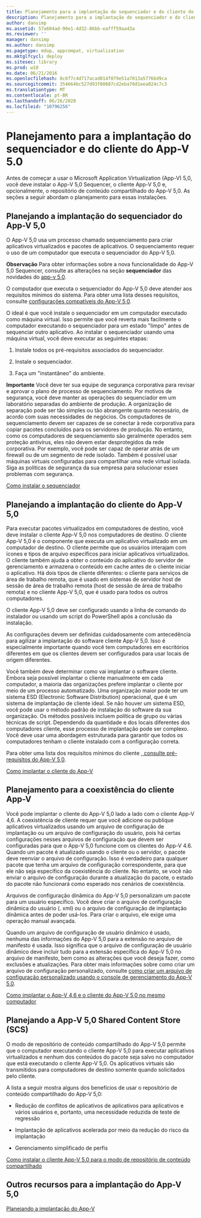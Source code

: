 ```yaml
---
title: Planejamento para a implantação do sequenciador e do cliente do App-V 5.0
description: Planejamento para a implantação do sequenciador e do cliente do App-V 5.0
author: dansimp
ms.assetid: 57a604ad-90e1-4d32-86bb-eafff59aa43a
ms.reviewer: ''
manager: dansimp
ms.author: dansimp
ms.pagetype: mdop, appcompat, virtualization
ms.mktglfcycl: deploy
ms.sitesec: library
ms.prod: w10
ms.date: 06/21/2016
ms.openlocfilehash: 8c6f7c4d717acad014f079e51a7013a57766d9ca
ms.sourcegitcommit: 354664bc527d93f80687cd2eba70d1eea024c7c3
ms.translationtype: MT
ms.contentlocale: pt-BR
ms.lasthandoff: 06/26/2020
ms.locfileid: "10796256"
---
```

# Planejamento para a implantação do sequenciador e do cliente do App-V 5.0


Antes de começar a usar o Microsoft Application Virtualization (App-V) 5,0, você deve instalar o App-V 5,0 Sequencer, o cliente App-V 5,0 e, opcionalmente, o repositório de conteúdo compartilhado do App-V 5,0. As seções a seguir abordam o planejamento para essas instalações.

## Planejando a implantação do sequenciador do App-V 5,0


O App-V 5,0 usa um processo chamado sequenciamento para criar aplicativos virtualizados e pacotes de aplicativos. O sequenciamento requer o uso de um computador que executa o sequenciador do App-V 5,0.

**Observação**  Para obter informações sobre a nova funcionalidade do App-V 5,0 Sequencer, consulte as alterações na seção **sequenciador** das novidades do [app-v 5,0](whats-new-in-app-v-50.md).

 

O computador que executa o sequenciador do App-V 5,0 deve atender aos requisitos mínimos do sistema. Para obter uma lista desses requisitos, consulte [configurações compatíveis do App-V 5,0](app-v-50-supported-configurations.md).

O ideal é que você instale o sequenciador em um computador executado como máquina virtual. Isso permite que você reverta mais facilmente o computador executando o sequenciador para um estado "limpo" antes de sequenciar outro aplicativo. Ao instalar o sequenciador usando uma máquina virtual, você deve executar as seguintes etapas:

1.  Instale todos os pré-requisitos associados do sequenciador.

2.  Instale o sequenciador.

3.  Faça um "instantâneo" do ambiente.

**Importante**  Você deve ter sua equipe de segurança corporativa para revisar e aprovar o plano de processo de sequenciamento. Por motivos de segurança, você deve manter as operações do sequenciador em um laboratório separadas do ambiente de produção. A organização de separação pode ser tão simples ou tão abrangente quanto necessário, de acordo com suas necessidades de negócios. Os computadores de sequenciamento devem ser capazes de se conectar à rede corporativa para copiar pacotes concluídos para os servidores de produção. No entanto, como os computadores de sequenciamento são geralmente operados sem proteção antivírus, eles não devem estar desprotegidos da rede corporativa. Por exemplo, você pode ser capaz de operar atrás de um firewall ou de um segmento de rede isolado. Também é possível usar máquinas virtuais configuradas para compartilhar uma rede virtual isolada. Siga as políticas de segurança da sua empresa para solucionar esses problemas com segurança.

 

[Como instalar o sequenciador](how-to-install-the-sequencer-beta-gb18030.md)

## Planejando a implantação do cliente do App-V 5,0


Para executar pacotes virtualizados em computadores de destino, você deve instalar o cliente App-V 5,0 nos computadores de destino. O cliente App-V 5,0 é o componente que executa um aplicativo virtualizado em um computador de destino. O cliente permite que os usuários interajam com ícones e tipos de arquivo específicos para iniciar aplicativos virtualizados. O cliente também ajuda a obter o conteúdo do aplicativo do servidor de gerenciamento e armazena o conteúdo em cache antes de o cliente iniciar o aplicativo. Há dois tipos de cliente diferentes: o cliente para serviços de área de trabalho remota, que é usado em sistemas de servidor host de sessão de área de trabalho remota (host de sessão de área de trabalho remota) e no cliente App-V 5,0, que é usado para todos os outros computadores.

O cliente App-V 5,0 deve ser configurado usando a linha de comando do instalador ou usando um script do PowerShell após a conclusão da instalação.

As configurações devem ser definidas cuidadosamente com antecedência para agilizar a implantação do software cliente App-V 5,0. Isso é especialmente importante quando você tem computadores em escritórios diferentes em que os clientes devem ser configurados para usar locais de origem diferentes.

Você também deve determinar como vai implantar o software cliente. Embora seja possível implantar o cliente manualmente em cada computador, a maioria das organizações prefere implantar o cliente por meio de um processo automatizado. Uma organização maior pode ter um sistema ESD (Electronic Software Distribution) operacional, que é um sistema de implantação de cliente ideal. Se não houver um sistema ESD, você pode usar o método padrão de instalação do software da sua organização. Os métodos possíveis incluem política de grupo ou várias técnicas de script. Dependendo da quantidade e dos locais diferentes dos computadores cliente, esse processo de implantação pode ser complexo. Você deve usar uma abordagem estruturada para garantir que todos os computadores tenham o cliente instalado com a configuração correta.

Para obter uma lista dos requisitos mínimos do cliente [, consulte pré-requisitos do App-V 5,0](app-v-50-prerequisites.md).

[Como implantar o cliente do App-V](how-to-deploy-the-app-v-client-gb18030.md)

## <a href="" id="bkmk-client-coexist"></a>Planejamento para a coexistência do cliente App-V


Você pode implantar o cliente do App-V 5,0 lado a lado com o cliente App-V 4,6. A coexistência de cliente requer que você adicione ou publique aplicativos virtualizados usando um arquivo de configuração de implantação ou um arquivo de configuração do usuário, pois há certas configurações nesses arquivos de configuração que devem ser configuradas para que o App-V 5,0 funcione com os clientes do App-V 4.6. Quando um pacote é atualizado usando o cliente ou o servidor, o pacote deve reenviar o arquivo de configuração. Isso é verdadeiro para qualquer pacote que tenha um arquivo de configuração correspondente, para que ele não seja específico da coexistência do cliente. No entanto, se você não enviar o arquivo de configuração durante a atualização do pacote, o estado do pacote não funcionará como esperado nos cenários de coexistência.

Arquivos de configuração dinâmica do App-V 5,0 personalizam um pacote para um usuário específico. Você deve criar o arquivo de configuração dinâmica do usuário (. xml) ou o arquivo de configuração de implantação dinâmica antes de poder usá-los. Para criar o arquivo, ele exige uma operação manual avançada.

Quando um arquivo de configuração de usuário dinâmico é usado, nenhuma das informações do App-V 5,0 para a extensão no arquivo de manifesto é usada. Isso significa que o arquivo de configuração de usuário dinâmico deve incluir tudo para a extensão específica do App-V 5,0 no arquivo de manifesto, bem como as alterações que você deseja fazer, como exclusões e atualizações. Para obter mais informações sobre como criar um arquivo de configuração personalizado, consulte [como criar um arquivo de configuração personalizado usando o console de gerenciamento do App-V 5,0](how-to-create-a-custom-configuration-file-by-using-the-app-v-50-management-console.md).

[Como implantar o App-V 4,6 e o cliente do App-V 5,0 no mesmo computador](how-to-deploy-the-app-v-46-and-the-app-v--50-client-on-the-same-computer.md)

## <a href="" id="bkmk-plan-for-scs"></a>Planejando a App-V 5,0 Shared Content Store (SCS)


O modo de repositório de conteúdo compartilhado do App-V 5,0 permite que o computador executando o cliente App-V 5,0 para executar aplicativos virtualizados e nenhum dos conteúdos do pacote seja salvo no computador que está executando o cliente App-V 5,0. Os aplicativos virtuais são transmitidos para computadores de destino somente quando solicitados pelo cliente.

A lista a seguir mostra alguns dos benefícios de usar o repositório de conteúdo compartilhado do App-V 5,0:

-   Redução de conflitos de aplicativos de aplicativos para aplicativos e vários usuários e, portanto, uma necessidade reduzida de teste de regressão

-   Implantação de aplicativos acelerada por meio da redução do risco da implantação

-   Gerenciamento simplificado de perfis

[Como instalar o cliente App-V 5.0 para o modo de repositório de conteúdo compartilhado](how-to-install-the-app-v-50-client-for-shared-content-store-mode.md)






## <a href="" id="other-resources-for-the-app-v-5-0-deployment-"></a>Outros recursos para a implantação do App-V 5,0


[Planejando a implantação do App-V](planning-to-deploy-app-v.md)

 

 





